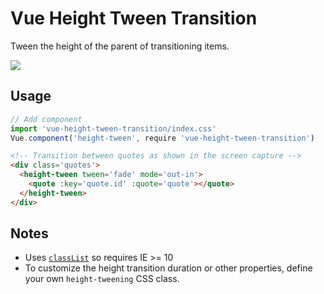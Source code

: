 # Vue Height Tween Transition

Tween the height of the parent of transitioning items.

![](http://yo.bkwld.com/0w3s302M0o2G/Screen%20Recording%202017-09-06%20at%2010.15%20AM.gif)

## Usage

```javascript
// Add component
import 'vue-height-tween-transition/index.css'
Vue.component('height-tween', require 'vue-height-tween-transition')
```

```html
<!-- Transition between quotes as shown in the screen capture -->
<div class='quotes'>
  <height-tween tween='fade' mode='out-in'>
    <quote :key='quote.id' :quote='quote'></quote>
  </height-tween>
</div>
```

## Notes

- Uses [`classList`](https://developer.mozilla.org/en-US/docs/Web/API/Element/classList) so requires IE >= 10
- To customize the height transition duration or other properties, define your own `height-tweening` CSS class.
